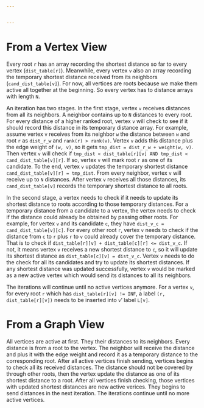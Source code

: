 ```yaml
---


---
```


<h1 id="from-a-vertex-view">From a Vertex View</h1>
<p>Every root <code>r</code> has an array recording the shortest distance so far to every vertex (<code>dist_table[r]</code>). Meanwhile, every vertex <code>v</code> also an array recording the temporary shortest distance received from its neighbors (<code>cand_dist_table[v]</code>). For now, all vertices are roots because we make them active all together at the beginning. So every vertex has to distance arrays with length <code>N</code>.</p>
<p>An iteration has two stages. In the first stage, vertex <code>v</code> receives distances from all its neighbors. A neighbor contains up to <code>N</code> distances to every root. For every distance of a higher ranked root, vertex <code>v</code> will check to see if it should record this distance in its temporary distance array. For example, assume vertex <code>v</code> receives from its neighbor <code>w</code> the distance between <code>w</code> and root <code>r</code> as <code>dist_r_w</code> and <code>rank(r) &gt; rank(v)</code>. Vertex <code>v</code> adds this distance plus the edge weight of <code>(w, v)</code>, so it gets <code>tmp_dist = dist_r_w + weight(w, v)</code>. Then vertex <code>v</code> will check if <code>tmp_dist &lt; dist_table[r][v] AND tmp_dist &lt; cand_dist_table[v][r]</code>.  If so, vertex <code>v</code> will mark root <code>r</code> as one of its candidate. To the end, vertex <code>v</code> updates the temporary shortest distance <code>cand_dist_table[v][r] = tmp_dist</code>. From every neighbor, vertex <code>v</code> will receive up to <code>N</code> distances. After vertex <code>v</code> receives all those distances, its <code>cand_dist_table[v]</code> records the temporary shortest distance to all roots.</p>
<p>In the second stage, a vertex needs to check if it needs to update its shortest distance to roots according to those temporary distances. For a temporary distance from a candidate to a vertex, the vertex needs to check if the distance could already be obtained by passing other roots. For example, for vertex <code>v</code> and its candidate <code>c</code>, they have <code>dist_v_c = cand_dist_table[v][c]</code>. For every other root <code>r</code>, vertex <code>v</code> needs to check if the distance from <code>c</code> to <code>r</code> plus <code>r</code> to <code>v</code> could already cover the temporary distance. That is to check if <code>dist_table[r][v] + dist_table[c][r] &lt;= dist_v_c</code>. If not, it means vertex <code>v</code> receives a new shortest distance to <code>c</code>, so it will update its shortest distance as <code>dist_table[c][v] = dist_v_c</code>. Vertex <code>v</code> needs to do the check for all its candidates and try to update its shortest distances. If any shortest distance was updated successfully, vertex <code>v</code> would be marked as a new active vertex which would send its distances to all its neighbors.</p>
<p>The iterations will continue until no active vertices anymore. For a vertex <code>v</code>, for every root <code>r</code> which has <code>dist_table[r][v] != INF</code>, a label <code>(r, dist_table[r][v])</code> needs to be inserted into <code>v</code>’ label <code>L[v]</code>.</p>
<h1 id="from-a-graph-view">From a Graph View</h1>
<p>All vertices are active at first. They their distances to its neighbors. Every distance is from a root to the vertex. The neighbor will receive the distance and plus it with the edge weight and record it as a temporary distance to the corresponding root. After all active vertices finish sending, vertices begins to check all its received distances. The distance should not be covered by through other roots, then the vertex update the distance as one of its shortest distance to a root. After all vertices finish checking, those vertices with updated shortest distances are new active verices. They begins to send distances in the next iteration. The iterations continue until no more active vertices.</p>

